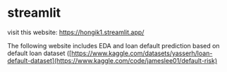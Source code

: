 # streamlit

visit this website: https://hongik1.streamlit.app/

The following website includes EDA and loan default prediction based on default loan dataset ([https://www.kaggle.com/datasets/yasserh/loan-default-dataset](https://www.kaggle.com/code/jameslee01/default-risk)

